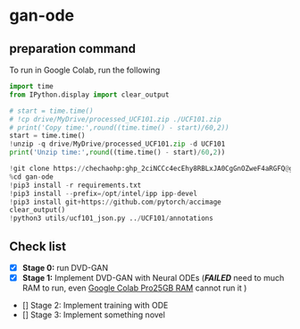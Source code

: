 # gan-ode
## preparation command
To run in Google Colab, run the following
```python
import time
from IPython.display import clear_output

# start = time.time()
# !cp drive/MyDrive/processed_UCF101.zip ./UCF101.zip
# print('Copy time:',round((time.time() - start)/60,2))
start = time.time()
!unzip -q drive/MyDrive/processed_UCF101.zip -d UCF101
print('Unzip time:',round((time.time() - start)/60,2))

!git clone https://chechaohp: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@github.com/chechaohp/gan-ode.git
%cd gan-ode
!pip3 install -r requirements.txt
!pip3 install --prefix=/opt/intel/ipp ipp-devel
!pip3 install git+https://github.com/pytorch/accimage
clear_output()
!python3 utils/ucf101_json.py ../UCF101/annotations
```

## Check list
- [x] **Stage 0:** run DVD-GAN
- [x] **Stage 1:** Implement DVD-GAN with Neural ODEs (**_FAILED_** need to much RAM to run, even [Google Colab Pro25GB RAM](https://colab.research.google.com/drive/1x_XYFomv3FWYj-LN7vO3uVaa8m6GOAIO?usp=sharing) cannot run it )
- [] Stage 2: Implement training with ODE
- [] Stage 3: Implement something novel